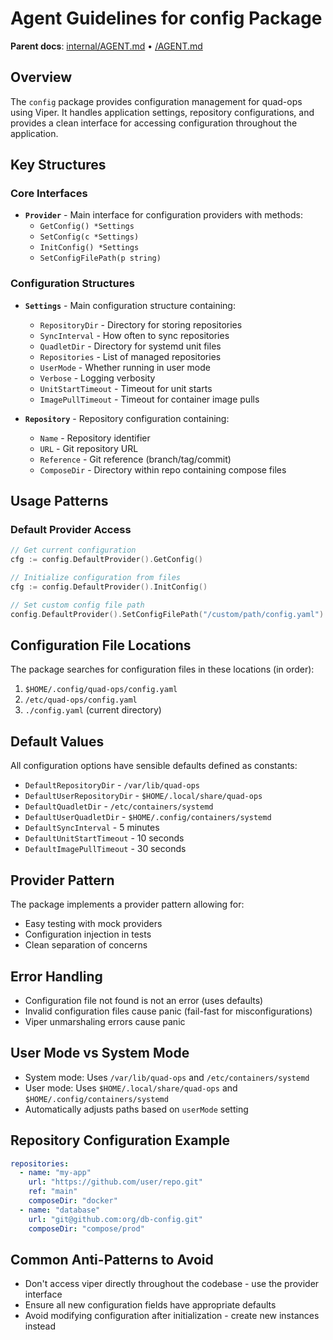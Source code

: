 # Agent Guidelines for config Package

**Parent docs**: [internal/AGENT.md](../AGENT.md) • [/AGENT.md](../../AGENT.md)

## Overview
The `config` package provides configuration management for quad-ops using Viper. It handles application settings, repository configurations, and provides a clean interface for accessing configuration throughout the application.

## Key Structures

### Core Interfaces
- **`Provider`** - Main interface for configuration providers with methods:
  - `GetConfig() *Settings`
  - `SetConfig(c *Settings)`
  - `InitConfig() *Settings`
  - `SetConfigFilePath(p string)`

### Configuration Structures
- **`Settings`** - Main configuration structure containing:
  - `RepositoryDir` - Directory for storing repositories
  - `SyncInterval` - How often to sync repositories
  - `QuadletDir` - Directory for systemd unit files
  - `Repositories` - List of managed repositories
  - `UserMode` - Whether running in user mode
  - `Verbose` - Logging verbosity
  - `UnitStartTimeout` - Timeout for unit starts
  - `ImagePullTimeout` - Timeout for container image pulls

- **`Repository`** - Repository configuration containing:
  - `Name` - Repository identifier
  - `URL` - Git repository URL
  - `Reference` - Git reference (branch/tag/commit)
  - `ComposeDir` - Directory within repo containing compose files

## Usage Patterns

### Default Provider Access
```go
// Get current configuration
cfg := config.DefaultProvider().GetConfig()

// Initialize configuration from files
cfg := config.DefaultProvider().InitConfig()

// Set custom config file path
config.DefaultProvider().SetConfigFilePath("/custom/path/config.yaml")
```

## Configuration File Locations
The package searches for configuration files in these locations (in order):
1. `$HOME/.config/quad-ops/config.yaml`
2. `/etc/quad-ops/config.yaml`
3. `./config.yaml` (current directory)

## Default Values
All configuration options have sensible defaults defined as constants:
- `DefaultRepositoryDir` - `/var/lib/quad-ops`
- `DefaultUserRepositoryDir` - `$HOME/.local/share/quad-ops`
- `DefaultQuadletDir` - `/etc/containers/systemd`
- `DefaultUserQuadletDir` - `$HOME/.config/containers/systemd`
- `DefaultSyncInterval` - 5 minutes
- `DefaultUnitStartTimeout` - 10 seconds
- `DefaultImagePullTimeout` - 30 seconds

## Provider Pattern
The package implements a provider pattern allowing for:
- Easy testing with mock providers
- Configuration injection in tests
- Clean separation of concerns

## Error Handling
- Configuration file not found is not an error (uses defaults)
- Invalid configuration files cause panic (fail-fast for misconfigurations)
- Viper unmarshaling errors cause panic

## User Mode vs System Mode
- System mode: Uses `/var/lib/quad-ops` and `/etc/containers/systemd`
- User mode: Uses `$HOME/.local/share/quad-ops` and `$HOME/.config/containers/systemd`
- Automatically adjusts paths based on `userMode` setting

## Repository Configuration Example
```yaml
repositories:
  - name: "my-app"
    url: "https://github.com/user/repo.git"
    ref: "main"
    composeDir: "docker"
  - name: "database"
    url: "git@github.com:org/db-config.git"
    composeDir: "compose/prod"
```

## Common Anti-Patterns to Avoid
- Don't access viper directly throughout the codebase - use the provider interface
- Ensure all new configuration fields have appropriate defaults
- Avoid modifying configuration after initialization - create new instances instead
